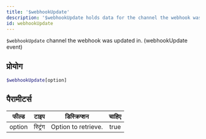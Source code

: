 ```yaml
---
title: '$webhookUpdate'
description: '$webhookUpdate holds data for the channel the webhook was updated in. (webhookUpdate event)'
id: webhookUpdate
---
```


`$webhookUpdate` channel the webhook was updated in. (webhookUpdate event)

## प्रोयोग

```php
$webhookUpdate[option]
```

## पैरामीटर्स

| फील्ड  | टाइप     | डिस्क्रिप्शन        | चाहिए |
| ------ | -------- | ------------------- |:-----:|
| option | स्ट्रिंग | Option to retrieve. | true  |